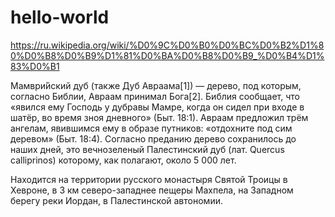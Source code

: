 # hello-world

https://ru.wikipedia.org/wiki/%D0%9C%D0%B0%D0%BC%D0%B2%D1%80%D0%B8%D0%B9%D1%81%D0%BA%D0%B8%D0%B9_%D0%B4%D1%83%D0%B1

Мамври́йский дуб (также Дуб Авраама[1]) — дерево, под которым, согласно Библии, Авраам принимал Бога[2]. Библия сообщает, что «явился ему Господь у дубравы Мамре, когда он сидел при входе в шатёр, во время зноя дневного»  (Быт. 18:1). Авраам предложил трём ангелам, явившимся ему в образе путников: «отдохните под сим деревом»  (Быт. 18:4). Согласно преданию дерево сохранилось до наших дней, это вечнозеленый Палестинский дуб (лат. Quercus calliprinos) которому, как полагают, около 5 000 лет.

Находится на территории русского монастыря Святой Троицы в Хевроне, в 3 км северо-западнее пещеры Махпела, на Западном берегу реки Иордан, в Палестинской автономии.
